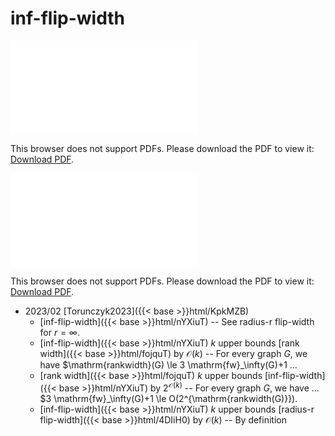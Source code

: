 # inf-flip-width




<object data="../local_nYXiuT.pdf" type="application/pdf" width="100%" height="480px"><embed src="../local_nYXiuT.pdf"><p>This browser does not support PDFs. Please download the PDF to view it: <a href="../local_nYXiuT.pdf">Download PDF</a>.</p></embed></object>


<object data="../inclusions_nYXiuT.pdf" type="application/pdf" width="100%" height="480px"><embed src="../inclusions_nYXiuT.pdf"><p>This browser does not support PDFs. Please download the PDF to view it: <a href="../inclusions_nYXiuT.pdf">Download PDF</a>.</p></embed></object>

* 2023/02 [Torunczyk2023]({{< base >}}html/KpkMZB)
    * [inf-flip-width]({{< base >}}html/nYXiuT) -- See radius-r flip-width for $r=\infty$.
    * [inf-flip-width]({{< base >}}html/nYXiuT) $k$ upper bounds [rank width]({{< base >}}html/fojquT) by $\mathcal O(k)$ -- For every graph $G$, we have $\mathrm{rankwidth}(G) \le 3 \mathrm{fw}_\infty(G)+1 ...
    * [rank width]({{< base >}}html/fojquT) $k$ upper bounds [inf-flip-width]({{< base >}}html/nYXiuT) by $2^{\mathcal O(k)}$ -- For every graph $G$, we have ... $3 \mathrm{fw}_\infty(G)+1 \le O(2^{\mathrm{rankwidth(G)}}).
    * [inf-flip-width]({{< base >}}html/nYXiuT) $k$ upper bounds [radius-r flip-width]({{< base >}}html/4DIiH0) by $\mathcal O(k)$ -- By definition